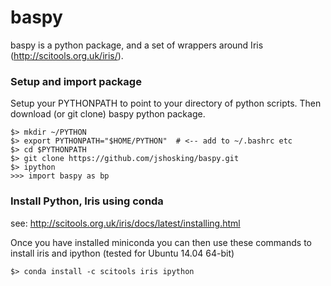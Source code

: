 # baspy

baspy is a python package, and a set of wrappers around Iris (http://scitools.org.uk/iris/).

### Setup and import package

Setup your PYTHONPATH to point to your directory of python scripts.  Then download (or git clone) baspy python package.

```
$> mkdir ~/PYTHON
$> export PYTHONPATH="$HOME/PYTHON"  # <-- add to ~/.bashrc etc
$> cd $PYTHONPATH
$> git clone https://github.com/jshosking/baspy.git
$> ipython
>>> import baspy as bp
```

### Install Python, Iris using conda

see: http://scitools.org.uk/iris/docs/latest/installing.html

Once you have installed miniconda you can then use these commands to install iris and ipython (tested for Ubuntu 14.04 64-bit)

```
$> conda install -c scitools iris ipython
```
